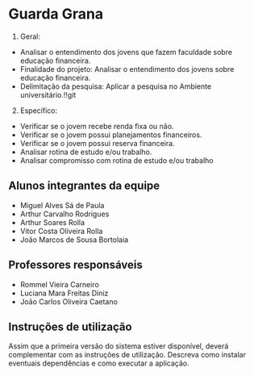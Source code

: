 # Guarda Grana

1) Geral:  
*	Analisar o entendimento dos jovens que fazem faculdade sobre educação financeira.
*	Finalidade do projeto: Analisar o entendimento dos jovens sobre educação financeira.
*	Delimitação da pesquisa: Aplicar a pesquisa no Ambiente universitário.!!git

2) Específico:
*	 Verificar se o jovem recebe renda fixa ou não.
*	 Verificar se o jovem possui planejamentos financeiros.
*	 Verificar se o jovem possui reserva financeira.
*	 Analisar rotina de estudo e/ou trabalho.
*  Analisar compromisso com rotina de estudo e/ou trabalho


## Alunos integrantes da equipe

* Miguel Alves Sá de Paula
* Arthur Carvalho Rodrigues
* Arthur Soares Rolla
* Vitor Costa Oliveira Rolla
* João Marcos de Sousa Bortolaia

## Professores responsáveis

* Rommel Vieira Carneiro
* Luciana Mara Freitas Diniz
* João Carlos Oliveira Caetano

## Instruções de utilização

Assim que a primeira versão do sistema estiver disponível, deverá complementar com as instruções de utilização. Descreva como instalar eventuais dependências e como executar a aplicação.
